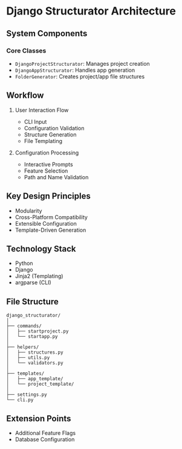# Django Structurator Architecture

## System Components

### Core Classes
- `DjangoProjectStructurator`: Manages project creation
- `DjangoAppStructurator`: Handles app generation
- `FolderGenerator`: Creates project/app file structures

## Workflow

1. User Interaction Flow
   - CLI Input
   - Configuration Validation
   - Structure Generation
   - File Templating

2. Configuration Processing
   - Interactive Prompts
   - Feature Selection
   - Path and Name Validation

## Key Design Principles
- Modularity
- Cross-Platform Compatibility
- Extensible Configuration
- Template-Driven Generation

## Technology Stack
- Python
- Django
- Jinja2 (Templating)
- argparse (CLI)

## File Structure
```
django_structurator/
│
├── commands/
│   ├── startproject.py
│   └── startapp.py
│
├── helpers/
│   ├── structures.py
│   ├── utils.py
│   └── validators.py
│
├── templates/
│   ├── app_template/
│   └── project_template/
│
├── settings.py
└── cli.py
```

## Extension Points
- Additional Feature Flags
- Database Configuration